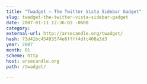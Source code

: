 ```yaml
---
title: "Twadget — The Twitter Vista Sidebar Gadget"
slug: twadget-the-twitter-vista-sidebar-gadget
date: 2007-01-11 12:36:03 -0600
category: 
external-url: http://arsecandle.org/twadget/
hash: 73d41bc45493574e6ffff4dfc408a3d3
year: 2007
month: 01
scheme: http
host: arsecandle.org
path: /twadget/

---
```



